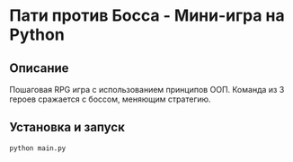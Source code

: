 # Пати против Босса - Мини-игра на Python

## Описание
Пошаговая RPG игра с использованием принципов ООП. Команда из 3 героев сражается с боссом, меняющим стратегию.

## Установка и запуск
```bash
python main.py
